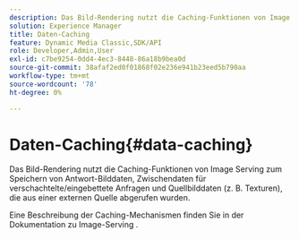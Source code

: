```yaml
---
description: Das Bild-Rendering nutzt die Caching-Funktionen von Image Serving zum Speichern von Antwort-Bilddaten, Zwischendaten für verschachtelte/eingebettete Anfragen und Quellbilddaten (z. B. Texturen), die aus einer externen Quelle abgerufen wurden.
solution: Experience Manager
title: Daten-Caching
feature: Dynamic Media Classic,SDK/API
role: Developer,Admin,User
exl-id: c7be9254-0dd4-4ec3-8448-86a18b9bea0d
source-git-commit: 38afaf2ed0f01868f02e236e941b23eed5b790aa
workflow-type: tm+mt
source-wordcount: '78'
ht-degree: 0%

---
```


# Daten-Caching{#data-caching}

Das Bild-Rendering nutzt die Caching-Funktionen von Image Serving zum Speichern von Antwort-Bilddaten, Zwischendaten für verschachtelte/eingebettete Anfragen und Quellbilddaten (z. B. Texturen), die aus einer externen Quelle abgerufen wurden.

Eine Beschreibung der Caching-Mechanismen finden Sie in der Dokumentation zu Image-Serving .
